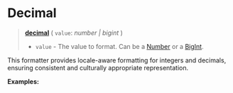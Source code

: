 <script setup>
  import DemoValueFormatter from '../../DemoValueFormatter.vue';
  import { demos } from '../preconfigured-formatters';
</script>

# Decimal <Badge type="info" text="@localizer/format" />

> **[decimal](../../../api/_localizer/format/decimal/index.md)** ( `value`: _number | bigint_ )
>
> - `value` - The value to format. Can be a [Number](https://developer.mozilla.org/en-US/docs/Web/JavaScript/Reference/Global_Objects/Number) or a [BigInt](https://developer.mozilla.org/en-US/docs/Web/JavaScript/Reference/Global_Objects/BigInt).

This formatter provides locale-aware formatting for integers and decimals, ensuring consistent and culturally appropriate representation.

**Examples:**

<DemoValueFormatter :demo="demos.decimal"/>
